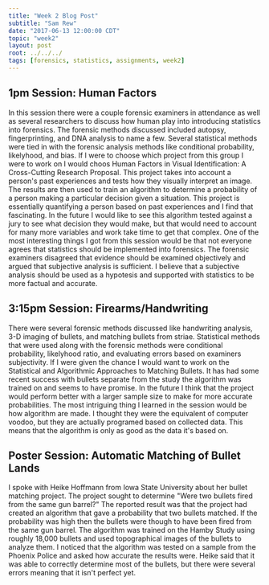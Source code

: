 ```yaml
---
title: "Week 2 Blog Post"
subtitle: "Sam Rew"
date: "2017-06-13 12:00:00 CDT"
topic: "week2"
layout: post
root: ../../../
tags: [forensics, statistics, assignments, week2]
---
```



## 1pm Session: Human Factors
 In this session there were a couple forensic examiners in attendance as well as several researchers to discuss how human play into introducing statistics into forensics. The forensic methods discussed included autopsy, fingerprinting, and DNA analysis to name a few. Several statistical methods were tied in with the forensic analysis methods like conditional probability, likelyhood, and bias. If I were to choose which project from this group I were to work on I would choos Human Factors in Visual Identification: A Cross-Cutting Research Proposal. This project takes into account a person's past experiences and tests how they visually interpret an image. The results are then used to train an algorithm to determine a probability of a person making a particular decision given a situation. This project is essentially quantifying a person based on past experiences and I find that fascinating. In the future I would like to see this algorithm tested against a jury to see what decision they would make, but that would need to account for many more variables and work take time to get that complex. One of the most interesting things I got from this session would be that not everyone agrees that statistics should be implemented into forensics. The forensic examiners disagreed that evidence should be examined objectively and argued that subjective analysis is sufficient. I believe that a subjective analysis should be used as a hypotesis and supported with statistics to be more factual and accurate.

## 3:15pm Session: Firearms/Handwriting
 There were several forensic methods discussed like handwriting analysis, 3-D imaging of bullets, and matching bullets from striae. Statistical methods that were used along with the forensic methods were conditional probability, likelyhood ratio, and evaluating errors based on examiners subjectivity. If I were given the chance I would want to work on the Statistical and Algorithmic Approaches to Matching Bullets. It has had some recent success with bullets separate from the study the algorithm was trained on and seems to have promise. In the future I think that the project would perform better with a larger sample size to make for more accurate probabilities. The most intriguing thing I learned in the session would be how algorithm are made. I thought they were the equivalent of computer voodoo, but they are actually programed based on collected data. This means that the algorithm is only as good as the data it's based on.

## Poster Session: Automatic Matching of Bullet Lands
 I spoke with Heike Hoffmann from Iowa State University about her bullet matching project. The project sought to determine "Were two bullets fired from the same gun barrel?" The reported result was that the project had created an algorithm that gave a probability that two bullets matched. If the probability was high then the bullets were though to have been fired from the same gun barrel. The algorithm was trained on the Hamby Study using roughly 18,000 bullets and used topographical images of the bullets to analyze them. I noticed that the algorithm was tested on a sample from the Phoenix Police and asked how accurate the results were. Heike said that it was able to correctly determine most of the bullets, but there were several errors meaning that it isn't perfect yet.


